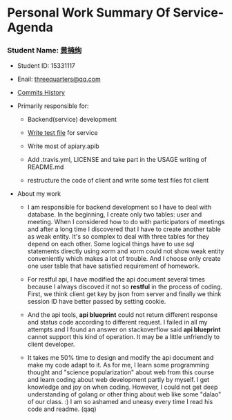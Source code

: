 # Personal Work Summary Of Service-Agenda

### Student Name: [黄楠绚](https://github.com/freakkid)

* Student ID: 15331117

* Enail: threequarters@qq.com

* [Commits History](https://github.com/freakkid/service-agenda/commits?author=freakkid)

* Primarily responsible for:
    
    + Backend(service) development

    + [Write test file](https://github.com/freakkid/service-agenda/blob/master/service/entities/service_test.go) for service

    + Write most of apiary.apib

    + Add .travis.yml, LICENSE and take part in the USAGE writing of README.md

    + restructure the code of client and write some test files fot client

* About my work

    * I am responsible for backend development so I have to deal with database. In the beginning, I create only two tables: user and meeting. When I considered how to do with participators of meetings and after a long time I discovered that I have to create another table as weak entity. It's so complex to deal with three tables for they depend on each other. Some logical things have to use sql statements directly using xorm and xorm could not show weak entity conveniently which makes a lot of trouble. And I choose only create one user table that have satisfied requirement of homework.

    * For restful api, I have modified the api document several times because I always discoved it not so **restful** in the process of coding. First, we think client get key by json from server and finally we think session ID have better passed by setting cookie. 

    * And the api tools, **api blueprint** could not return different response and status code according to different request. I failed in all my attempts and I found an answer on stackoverflow said **api blueprint** cannot support this kind of operation. It may be a little unfriendly to client developer.

    * It takes me 50% time to design and modify the api document and make my code adapt to it. As for me, I learn some programming thought and "science popularization" about web from this course and learn coding about web development partly by myself. I get knowledge and joy on when coding. However, I could not get deep understanding of golang or other thing about web like some "dalao" of our class. :) I am so ashamed and uneasy every time I read his code and readme. (qaq)